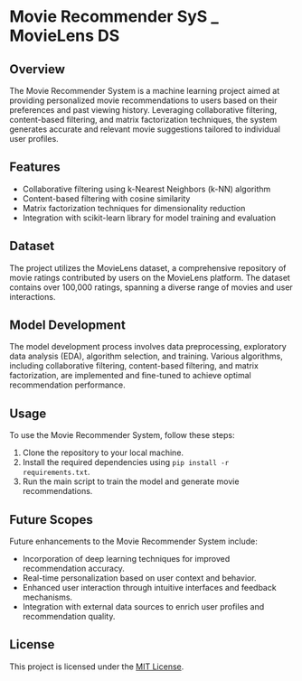 # Movie Recommender SyS _ MovieLens DS

## Overview
The Movie Recommender System is a machine learning project aimed at providing personalized movie recommendations to users based on their preferences and past viewing history. Leveraging collaborative filtering, content-based filtering, and matrix factorization techniques, the system generates accurate and relevant movie suggestions tailored to individual user profiles.

## Features
- Collaborative filtering using k-Nearest Neighbors (k-NN) algorithm
- Content-based filtering with cosine similarity
- Matrix factorization techniques for dimensionality reduction
- Integration with scikit-learn library for model training and evaluation

## Dataset
The project utilizes the MovieLens dataset, a comprehensive repository of movie ratings contributed by users on the MovieLens platform. The dataset contains over 100,000 ratings, spanning a diverse range of movies and user interactions.

## Model Development
The model development process involves data preprocessing, exploratory data analysis (EDA), algorithm selection, and training. Various algorithms, including collaborative filtering, content-based filtering, and matrix factorization, are implemented and fine-tuned to achieve optimal recommendation performance.

## Usage
To use the Movie Recommender System, follow these steps:
1. Clone the repository to your local machine.
2. Install the required dependencies using `pip install -r requirements.txt`.
3. Run the main script to train the model and generate movie recommendations.

## Future Scopes
Future enhancements to the Movie Recommender System include:
- Incorporation of deep learning techniques for improved recommendation accuracy.
- Real-time personalization based on user context and behavior.
- Enhanced user interaction through intuitive interfaces and feedback mechanisms.
- Integration with external data sources to enrich user profiles and recommendation quality.

## License
This project is licensed under the [MIT License](LICENSE).

